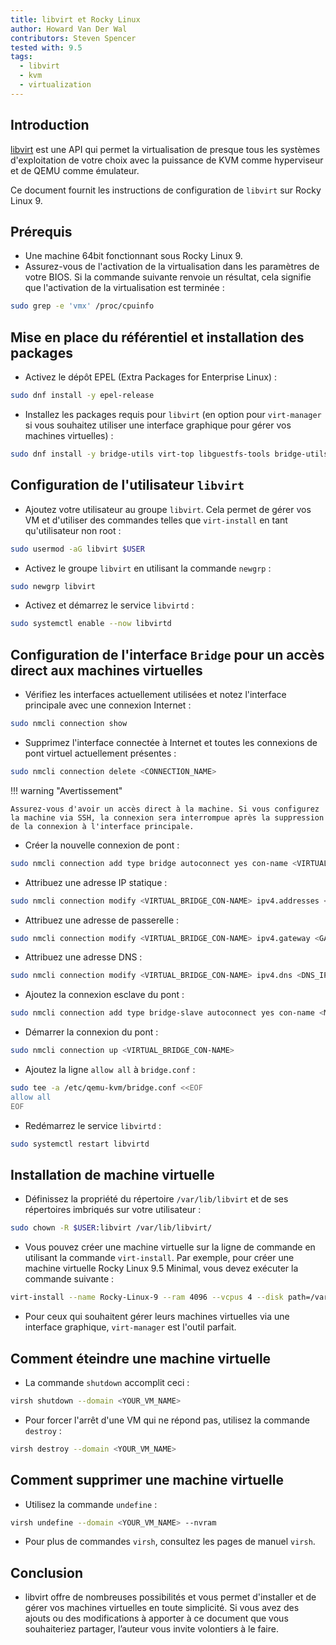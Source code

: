 ```yaml
---
title: libvirt et Rocky Linux
author: Howard Van Der Wal
contributors: Steven Spencer
tested with: 9.5
tags:
  - libvirt
  - kvm
  - virtualization
---
```


## Introduction

[libvirt](https://libvirt.org/) est une API qui permet la virtualisation de presque tous les systèmes d'exploitation de votre choix avec la puissance de KVM comme hyperviseur et de QEMU comme émulateur.

Ce document fournit les instructions de configuration de `libvirt` sur Rocky Linux 9.

## Prérequis

 - Une machine 64bit fonctionnant sous Rocky Linux 9.
 - Assurez-vous de l'activation de la virtualisation dans les paramètres de votre BIOS. Si la commande suivante renvoie un résultat, cela signifie que l'activation de la virtualisation est terminée :

```bash
sudo grep -e 'vmx' /proc/cpuinfo
```

## Mise en place du référentiel et installation des packages

 - Activez le dépôt EPEL (Extra Packages for Enterprise Linux) :

```bash
sudo dnf install -y epel-release
```

 - Installez les packages requis pour `libvirt` (en option pour `virt-manager` si vous souhaitez utiliser une interface graphique pour gérer vos machines virtuelles) :

```bash
sudo dnf install -y bridge-utils virt-top libguestfs-tools bridge-utils virt-viewer qemu-kvm libvirt virt-manager virt-install
```

## Configuration de l'utilisateur `libvirt`

 - Ajoutez votre utilisateur au groupe `libvirt`. Cela permet de gérer vos VM et d'utiliser des commandes telles que `virt-install` en tant qu'utilisateur non root :

```bash
sudo usermod -aG libvirt $USER
```

 - Activez le groupe `libvirt` en utilisant la commande `newgrp` :

```bash
sudo newgrp libvirt
```

 - Activez et démarrez le service `libvirtd` :

```bash
sudo systemctl enable --now libvirtd
```

## Configuration de l'interface `Bridge` pour un accès direct aux machines virtuelles

 - Vérifiez les interfaces actuellement utilisées et notez l'interface principale avec une connexion Internet :

```bash
sudo nmcli connection show
```

 - Supprimez l'interface connectée à Internet et toutes les connexions de pont virtuel actuellement présentes :

```bash
sudo nmcli connection delete <CONNECTION_NAME>
```

!!! warning "Avertissement"

```
Assurez-vous d'avoir un accès direct à la machine. Si vous configurez la machine via SSH, la connexion sera interrompue après la suppression de la connexion à l'interface principale.
```

 - Créer la nouvelle connexion de pont :

```bash
sudo nmcli connection add type bridge autoconnect yes con-name <VIRTUAL_BRIDGE_CON-NAME> ifname <VIRTUAL_BRIDGE_IFNAME>
```

 - Attribuez une adresse IP statique :

```bash
sudo nmcli connection modify <VIRTUAL_BRIDGE_CON-NAME> ipv4.addresses <STATIC_IP/SUBNET_MASK> ipv4.method manual
```

 - Attribuez une adresse de passerelle :

```bash
sudo nmcli connection modify <VIRTUAL_BRIDGE_CON-NAME> ipv4.gateway <GATEWAY_IP>
```

 - Attribuez une adresse DNS :

```bash
sudo nmcli connection modify <VIRTUAL_BRIDGE_CON-NAME> ipv4.dns <DNS_IP>
```

 - Ajoutez la connexion esclave du pont :

```bash
sudo nmcli connection add type bridge-slave autoconnect yes con-name <MAIN_INTERFACE_WITH_INTERNET_ACCESS_CON-NAME> ifname <MAIN_INTERFACE_WITH_INTERNET_ACCESS_IFNAME> master <VIRTUAL_BRIDGE_CON-NAME>
```

 - Démarrer la connexion du pont :

```bash
sudo nmcli connection up <VIRTUAL_BRIDGE_CON-NAME>
```

 - Ajoutez la ligne `allow all` à `bridge.conf` :

```bash
sudo tee -a /etc/qemu-kvm/bridge.conf <<EOF
allow all
EOF
```

 - Redémarrez le service `libvirtd` :

```bash
sudo systemctl restart libvirtd
```

## Installation de machine virtuelle

 - Définissez la propriété du répertoire `/var/lib/libvirt` et de ses répertoires imbriqués sur votre utilisateur :

```bash
sudo chown -R $USER:libvirt /var/lib/libvirt/
```

 - Vous pouvez créer une machine virtuelle sur la ligne de commande en utilisant la commande `virt-install`. Par exemple, pour créer une machine virtuelle Rocky Linux 9.5 Minimal, vous devez exécuter la commande suivante :

```bash
virt-install --name Rocky-Linux-9 --ram 4096 --vcpus 4 --disk path=/var/lib/libvirt/images/rocky-linux-9.img,size=20 --os-variant rocky9 --network bridge=virbr0,model=virtio --graphics none --console pty,target_type=serial --extra-args 'console=ttyS0,115200n8' --location ~/isos/Rocky-9.5-x86_64-minimal.iso
```

 - Pour ceux qui souhaitent gérer leurs machines virtuelles via une interface graphique, `virt-manager` est l'outil parfait.

## Comment éteindre une machine virtuelle

 - La commande `shutdown` accomplit ceci :

```bash
virsh shutdown --domain <YOUR_VM_NAME>
```

 - Pour forcer l'arrêt d'une VM qui ne répond pas, utilisez la commande `destroy` :

```bash
virsh destroy --domain <YOUR_VM_NAME>
```

## Comment supprimer une machine virtuelle

 - Utilisez la commande `undefine` :

```bash
virsh undefine --domain <YOUR_VM_NAME> --nvram
```

 - Pour plus de commandes `virsh`, consultez les pages de manuel `virsh`.

## Conclusion

 - libvirt offre de nombreuses possibilités et vous permet d'installer et de gérer vos machines virtuelles en toute simplicité. Si vous avez des ajouts ou des modifications à apporter à ce document que vous souhaiteriez partager, l’auteur vous invite volontiers à le faire.
